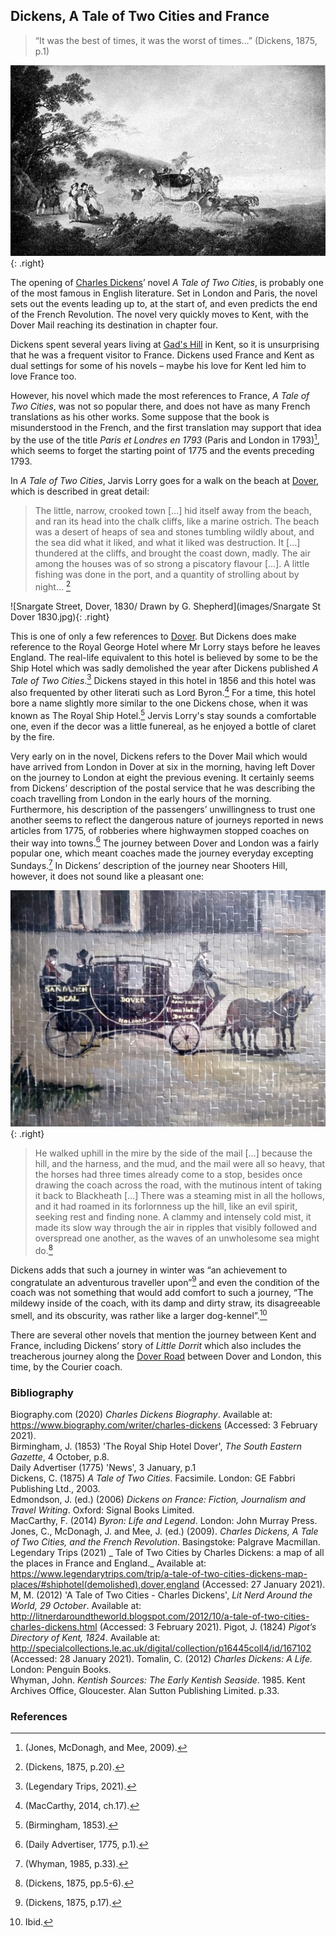 ## Dickens, A Tale of Two Cities and France

>“It was the best of times, it was the worst of times…” (Dickens, 1875, p.1)

![The Dover Road: Annals of an Ancient Turnpike / Harper, Charles George, 1863-, Public domain, via Wikimedia Commons](images/doverroad.jpg){: .right}

The opening of [Charles Dickens](/dickens/dickens-biography)’ novel _A Tale of Two Cities_, is probably one of the most famous in English literature. Set in London and Paris, the novel sets out the events leading up to, at the start of, and even predicts the end of the French Revolution. The novel very quickly moves to Kent, with the Dover Mail reaching its destination in chapter four. 

Dickens spent several years living at [Gad's Hill](/dickens/dickens-gads-hill) in Kent, so it is unsurprising that he was a frequent visitor to France. Dickens used France and Kent as dual settings for some of his novels – maybe his love for Kent led him to love France too.

However, his novel which made the most references to France, _A Tale of Two Cities_, was not so popular there, and does not have as many French translations as his other works. Some suppose that the book is misunderstood in the French, and the first translation may support that idea by the use of the title _Paris et Londres en 1793_  (Paris and London in 1793)[^ref1], which seems to forget the starting point of 1775 and the events preceding 1793.

In _A Tale of Two Cities_, Jarvis Lorry goes for a walk on the beach at [Dover](/dickens/dickens-dover), which is described in great detail: 
  
>The little, narrow, crooked town […] hid itself away from the beach, and ran its head into the chalk cliffs, like a marine ostrich. The beach was a desert of heaps of sea and stones tumbling wildly about, and the sea did what it liked, and what it liked was destruction. It […] thundered at the cliffs, and brought the coast down, madly. The air among the houses was of so strong a piscatory flavour […]. A little fishing was done in the port, and a quantity of strolling about by night… [^ref2]

![Snargate Street, Dover, 1830/ Drawn by G. Shepherd](images/Snargate St Dover 1830.jpg){: .right}

This is one of only a few references to [Dover](/dickens/dickens-dover). But Dickens does make reference to the Royal George Hotel where Mr Lorry stays before he leaves England. The real-life equivalent to this hotel is believed by some to be the Ship Hotel which was sadly demolished the year after Dickens published _A Tale of Two Cities_.[^ref3] Dickens stayed in this hotel in 1856 and this hotel was also frequented by other literati such as Lord Byron.[^ref4] For a time, this hotel bore a name slightly more similar to the one Dickens chose, when it was known as The Royal Ship Hotel.[^ref5] Jervis Lorry's stay sounds a comfortable one, even if the decor was a little funereal, as he enjoyed a bottle of claret by the fire.

Very early on in the novel, Dickens refers to the Dover Mail which would have arrived from London in Dover at six in the morning, having left Dover on the journey to London at eight the previous evening.  It certainly seems from Dickens’ description of the postal service that he was describing the coach travelling from London in the early hours of the morning. Furthermore, his description of the passengers’ unwillingness to trust one another seems to reflect the dangerous nature of journeys reported in news articles from 1775, of robberies where highwaymen stopped coaches on their way into towns.[^ref6] The journey between Dover and London was a fairly popular one, which meant coaches made the journey everyday excepting Sundays.[^ref7] In Dickens’ description of the journey near Shooters Hill, however, it does not sound like a pleasant one:

![Millenium Mural, Canterbury / Painted by Elisa Hudson](images/MilleniumMuralMJC.jpg){: .right}

>He walked uphill in the mire by the side of the mail […] because the hill, and the harness, and the mud, and the mail were all so heavy, that the horses had three times already come to a stop, besides once drawing the coach across the road, with the mutinous intent of taking it back to Blackheath […] There was a steaming mist in all the hollows, and it had roamed in its forlornness up the hill, like an evil spirit, seeking rest and finding none. A clammy and intensely cold mist, it made its slow way through the air in ripples that visibly followed and overspread one another, as the waves of an unwholesome sea might do.[^ref8] 
>
Dickens adds that such a journey in winter was “an achievement to congratulate an adventurous traveller upon”[^ref9] and even the condition of the coach was not something that would add comfort to such a journey, “The mildewy inside of the coach, with its damp and dirty straw, its disagreeable smell, and its obscurity, was rather like a larger dog-kennel”.[^ref10]

There are several other novels that mention the journey between Kent and France, including Dickens’ story of _Little Dorrit_ which also includes the treacherous journey along the [Dover Road](/dickens/david-copperfield-dover-road/) between Dover and London, this time, by the Courier coach.

### Bibliography

Biography.com (2020) _Charles Dickens Biography_. Available at: https://www.biography.com/writer/charles-dickens (Accessed: 3 February 2021).   
Birmingham, J. (1853) 'The Royal Ship Hotel Dover', _The South Eastern Gazette_, 4 October, p.8.   
Daily Advertiser (1775) 'News', 3 January, p.1   
Dickens, C. (1875) _A Tale of Two Cities_. Facsimile. London: GE Fabbri Publishing Ltd., 2003.   
Edmondson, J. (ed.) (2006) _Dickens on France: Fiction, Journalism and Travel Writing_. Oxford: Signal Books Limited.   
MacCarthy, F. (2014) _Byron: Life and Legend_. London: John Murray Press.     
Jones, C., McDonagh, J. and Mee, J. (ed.) (2009). _Charles Dickens, A Tale of Two Cities, and the French Revolution_. Basingstoke: Palgrave Macmillan.   
Legendary Trips (2021) _ Tale of Two Cities by Charles Dickens: a map of all the places in France and England._ Available at: https://www.legendarytrips.com/trip/a-tale-of-two-cities-dickens-map-places/#shiphotel(demolished),dover,england (Accessed: 27 January 2021).
M, M. (2012) 'A Tale of Two Cities - Charles Dickens', _Lit Nerd Around the World, 29 October_. Available at: http://litnerdaroundtheworld.blogspot.com/2012/10/a-tale-of-two-cities-charles-dickens.html (Accessed: 3 February 2021).
Pigot, J. (1824) _Pigot’s Directory of Kent, 1824_. Available at: http://specialcollections.le.ac.uk/digital/collection/p16445coll4/id/167102 (Accessed: 28 January 2021).
Tomalin, C. (2012) _Charles Dickens: A Life._ London: Penguin Books.   
Whyman, John. _Kentish Sources: The Early Kentish Seaside_. 1985. Kent Archives Office, Gloucester. Alan Sutton Publishing Limited. p.33.   

### References

[^ref1]: (Jones, McDonagh, and Mee, 2009).  
[^ref2]:  (Dickens, 1875, p.20).   
[^ref3]:  (Legendary Trips, 2021).   
[^ref4]:(MacCarthy, 2014, ch.17).   
[^ref5]:  (Birmingham, 1853).  
[^ref6]:  (Daily Advertiser, 1775, p.1).  
[^ref7]:  (Whyman, 1985, p.33).  
[^ref8]:  (Dickens, 1875, pp.5-6).  
[^ref9]:  (Dickens, 1875, p.17).  
[^ref10]:  Ibid.  

